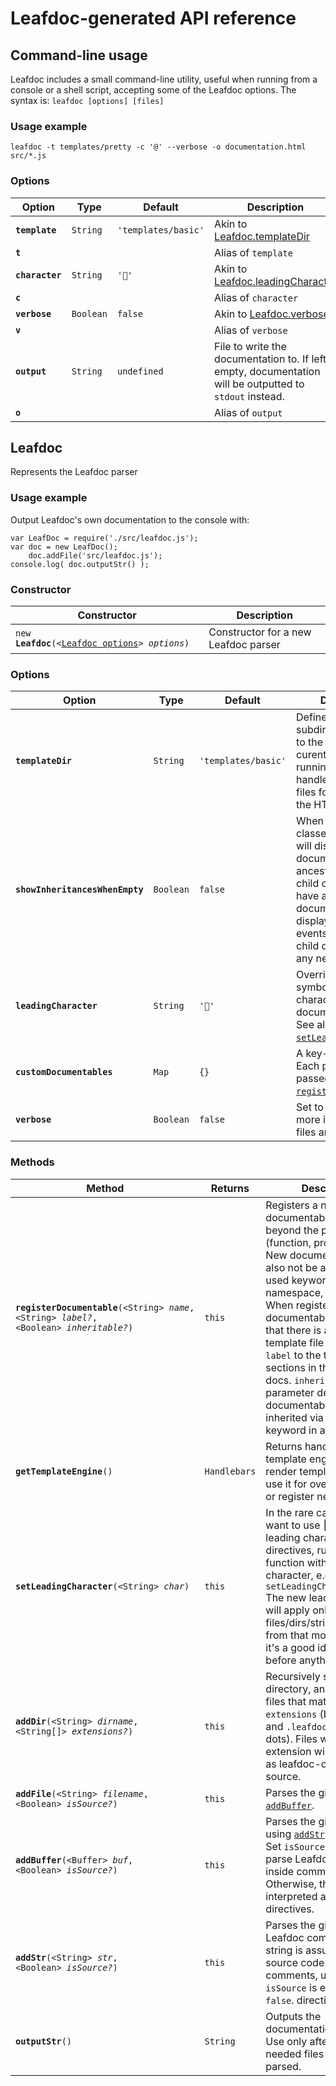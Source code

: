 # Leafdoc-generated API reference

## Command-line usage

<p>Leafdoc includes a small command-line utility, useful when running from a console or a shell script, accepting some of the Leafdoc options. The syntax is:
<code>leafdoc [options] [files]</code></p>


### Usage example







<p><code>leafdoc -t templates/pretty -c &#39;@&#39; --verbose -o documentation.html src/*.js</code></p>






### Options






<table><thead>
	<tr>
		<th>Option</th>
		<th>Type</th>
		<th>Default</th>
		<th>Description</th>
	</tr>
	</thead><tbody>
	<tr id='command-line-usage-template'>
		<td><code><b>template</b></code></td>
		<td><code>String</code>
		<td><code>&#x27;templates/basic&#x27;</code></td>
		<td>Akin to <a href="#leafdoc.templatedir">Leafdoc.templateDir</a></td>
	</tr>
	<tr id='command-line-usage-t'>
		<td><code><b>t</b></code></td>
		<td><code></code>
		<td><code></code></td>
		<td>Alias of <code>template</code></td>
	</tr>
	<tr id='command-line-usage-character'>
		<td><code><b>character</b></code></td>
		<td><code>String</code>
		<td><code>&#x27;🍂&#x27;</code></td>
		<td>Akin to <a href="#leafdoc.leadingcharacter">Leafdoc.leadingCharacter</a></td>
	</tr>
	<tr id='command-line-usage-c'>
		<td><code><b>c</b></code></td>
		<td><code></code>
		<td><code></code></td>
		<td>Alias of <code>character</code></td>
	</tr>
	<tr id='command-line-usage-verbose'>
		<td><code><b>verbose</b></code></td>
		<td><code>Boolean</code>
		<td><code>false</code></td>
		<td>Akin to <a href="#leafdoc.verbose">Leafdoc.verbose</a></td>
	</tr>
	<tr id='command-line-usage-v'>
		<td><code><b>v</b></code></td>
		<td><code></code>
		<td><code></code></td>
		<td>Alias of <code>verbose</code></td>
	</tr>
	<tr id='command-line-usage-output'>
		<td><code><b>output</b></code></td>
		<td><code>String</code>
		<td><code>undefined</code></td>
		<td>File to write the documentation to. If left empty, documentation will be outputted to <code>stdout</code> instead.</td>
	</tr>
	<tr id='command-line-usage-o'>
		<td><code><b>o</b></code></td>
		<td><code></code>
		<td><code></code></td>
		<td>Alias of <code>output</code></td>
	</tr>
</tbody></table>





## Leafdoc

<p>Represents the Leafdoc parser</p>


### Usage example







<p>Output Leafdoc&#39;s own documentation to the console with:</p>
<pre><code>var LeafDoc = require(&#39;./src/leafdoc.js&#39;);
var doc = new LeafDoc();
    doc.addFile(&#39;src/leafdoc.js&#39;);
console.log( doc.outputStr() );
</code></pre>





### Constructor






<table><thead>
	<tr>
		<th>Constructor</th>
		<th>Description</th>
	</tr>
	</thead><tbody>
	<tr id='leafdoc-leafdoc'>
		<td><code>new <b>Leafdoc</b>(<nobr>&lt;<a href='#leafdoc-option'>Leafdoc options</a>&gt; <i>options</i></nobr>)</nobr></code></td>
		<td>Constructor for a new Leafdoc parser</td>
	</tr>
</tbody></table>




### Options






<table><thead>
	<tr>
		<th>Option</th>
		<th>Type</th>
		<th>Default</th>
		<th>Description</th>
	</tr>
	</thead><tbody>
	<tr id='leafdoc-templatedir'>
		<td><code><b>templateDir</b></code></td>
		<td><code>String</code>
		<td><code>&#x27;templates/basic&#x27;</code></td>
		<td>Defines which subdirectory (relative to the directory the curent JS
script is running) holds the handlebars template files for building up the HTML.</td>
	</tr>
	<tr id='leafdoc-showinheritanceswhenempty'>
		<td><code><b>showInheritancesWhenEmpty</b></code></td>
		<td><code>Boolean</code>
		<td><code>false</code></td>
		<td>When <code>true</code>, child classes/namespaces will display documentables from ancestors, even if the child class doesn&#39;t have any of such documentables.
e.g. display inherited events even if the child doesn&#39;t define any new events.</td>
	</tr>
	<tr id='leafdoc-leadingcharacter'>
		<td><code><b>leadingCharacter</b></code></td>
		<td><code>String</code>
		<td><code>&#x27;🍂&#x27;</code></td>
		<td>Overrides the Leaf symbol as the leading character for documentation lines.
See also <a href="#leafdoc-setleadingcharacter"><code>setLeadingCharacter</code></a>.</td>
	</tr>
	<tr id='leafdoc-customdocumentables'>
		<td><code><b>customDocumentables</b></code></td>
		<td><code>Map</code>
		<td><code>{}</code></td>
		<td>A key-value map. Each pair will be passed to <a href="#leafdoc-registerdocumentable"><code>registerDocumentable</code></a>.</td>
	</tr>
	<tr id='leafdoc-verbose'>
		<td><code><b>verbose</b></code></td>
		<td><code>Boolean</code>
		<td><code>false</code></td>
		<td>Set to <code>true</code> to display more information as files are being read.</td>
	</tr>
</tbody></table>




### Methods






<table><thead>
	<tr>
		<th>Method</th>
		<th>Returns</th>
		<th>Description</th>
	</tr>
	</thead><tbody>
	<tr id='leafdoc-registerdocumentable'>
		<td><code><b>registerDocumentable</b>(<nobr>&lt;String&gt; <i>name</i></nobr>, <nobr>&lt;String&gt; <i>label?</i></nobr>, <nobr>&lt;Boolean&gt; <i>inheritable?</i></nobr>)</nobr></code></td>
		<td><code>this</code></td>
		<td>Registers a new documentable type, beyond the preset ones (function,
property, etc). New documentable should also not be an already used
keyword (class, namespace, inherits, etc).
When registering new documentables, make sure that there is an appropriate
template file for it.
Set <code>label</code> to the text for the sections in the generated docs.
<code>inheritable</code> parameter determines documentable can be inherited via inherits keyword in a subclass.</td>
	</tr>
	<tr id='leafdoc-gettemplateengine'>
		<td><code><b>getTemplateEngine</b>()</nobr></code></td>
		<td><code>Handlebars</code></td>
		<td>Returns handlebars template engine used to render templates.
You can use it for override helpers or register new.</td>
	</tr>
	<tr id='leafdoc-setleadingcharacter'>
		<td><code><b>setLeadingCharacter</b>(<nobr>&lt;String&gt; <i>char</i></nobr>)</nobr></code></td>
		<td><code>this</code></td>
		<td>In the rare case you don&#39;t want to use &#x1f342; as the leading character for
leaf directives, run this function with the desired character, e.g.
<code>setLeadingCharacter(&#39;@&#39;);</code>
The new leading character will apply only to files/dirs/strings parsed from
that moment on, so it&#39;s a good idea to call this before anything else.</td>
	</tr>
	<tr id='leafdoc-adddir'>
		<td><code><b>addDir</b>(<nobr>&lt;String&gt; <i>dirname</i></nobr>, <nobr>&lt;String[]&gt; <i>extensions?</i></nobr>)</nobr></code></td>
		<td><code>this</code></td>
		<td>Recursively scans a directory, and parses any files that match the
given <code>extensions</code> (by default <code>.js</code> and <code>.leafdoc</code>, mind the dots).
Files with a <code>.leafdoc</code> extension will be treated as leafdoc-only
instead of source.</td>
	</tr>
	<tr id='leafdoc-addfile'>
		<td><code><b>addFile</b>(<nobr>&lt;String&gt; <i>filename</i></nobr>, <nobr>&lt;Boolean&gt; <i>isSource?</i></nobr>)</nobr></code></td>
		<td><code>this</code></td>
		<td>Parses the given file using <a href="#leafdoc-addbuffer"><code>addBuffer</code></a>.</td>
	</tr>
	<tr id='leafdoc-addbuffer'>
		<td><code><b>addBuffer</b>(<nobr>&lt;Buffer&gt; <i>buf</i></nobr>, <nobr>&lt;Boolean&gt; <i>isSource?</i></nobr>)</nobr></code></td>
		<td><code>this</code></td>
		<td>Parses the given buffer using <a href="#leafdoc-addstr"><code>addStr</code></a> underneath. Set <code>isSource</code> to <code>true</code> to parse Leafdoc directives inside comment blocks. Otherwise, the whole file is interpreted as Leafdoc directives.</td>
	</tr>
	<tr id='leafdoc-addstr'>
		<td><code><b>addStr</b>(<nobr>&lt;String&gt; <i>str</i></nobr>, <nobr>&lt;Boolean&gt; <i>isSource?</i></nobr>)</nobr></code></td>
		<td><code>this</code></td>
		<td>Parses the given string for Leafdoc comments. The string is assumed to
be source code with comments, unless <code>isSource</code> is explicitly set to <code>false</code>.
directive.</td>
	</tr>
	<tr id='leafdoc-outputstr'>
		<td><code><b>outputStr</b>()</nobr></code></td>
		<td><code>String</code></td>
		<td>Outputs the documentation to a string.
Use only after all the needed files have been parsed.</td>
	</tr>
</tbody></table>






